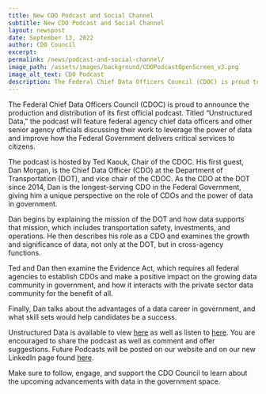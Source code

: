```yaml
---
title: New CDO Podcast and Social Channel
subtitle: New CDO Podcast and Social Channel
layout: newspost
date: September 13, 2022
author: CDO Council
excerpt: 
permalink: /news/podcast-and-social-channel/
image_path: /assets/images/background/CDOPodcastOpenScreen_v3.png
image_alt_text: CDO Podcast
description: The Federal Chief Data Officers Council (CDOC) is proud to announce the production and distribution of its first official podcast. 
---
```


The Federal Chief Data Officers Council (CDOC) is proud to announce the production and distribution of its first official podcast. Titled “Unstructured Data,” the podcast will feature federal agency chief data officers and other senior agency officials discussing their work to leverage the power of data and improve how the Federal Government delivers critical services to citizens.

The podcast is hosted by Ted Kaouk, Chair of the CDOC. His first guest, Dan Morgan, is the Chief Data Officer (CDO) at the Department of Transportation (DOT), and vice chair of the CDOC. As the CDO at the DOT since 2014, Dan is the longest-serving CDO in the Federal Government, giving him a unique perspective on the role of CDOs and the power of data in government.

Dan begins by explaining the mission of the DOT and how data supports that mission, which includes transportation safety, investments, and operations. He then describes his role as a CDO and examines the growth and significance of data, not only at the DOT, but in cross-agency functions.

Ted and Dan then examine the Evidence Act, which requires all federal agencies to establish CDOs and make a positive impact on the growing data community in government, and how it interacts with the private sector data community for the benefit of all.

Finally, Dan talks about the advantages of a data career in government, and what skill sets would help candidates be a success.

Unstructured Data is available to view [here](https://vimeo.com/741193022) as well as listen to [here](https://vimeo.com/747354367). You are encouraged to share the podcast as well as comment and offer suggestions. Future Podcasts will be posted on our website and on our new LinkedIn page found [here](https://www.linkedin.com/company/federal-chief-data-officers-council/).

Make sure to follow, engage, and support the CDO Council to learn about the upcoming advancements with data in the government space.
